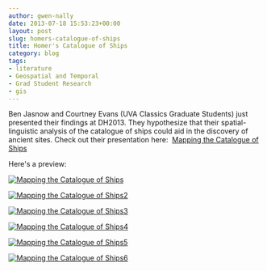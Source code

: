 ```yaml
---
author: gwen-nally
date: 2013-07-18 15:53:23+00:00
layout: post
slug: homers-catalogue-of-ships
title: Homer's Catalogue of Ships
category: blog
tags:
- literature
- Geospatial and Temporal
- Grad Student Research
- gis
---
```


Ben Jasnow and Courtney Evans (UVA Classics Graduate Students) just presented their findings at DH2013. They hypothesize that their spatial-linguistic analysis of the catalogue of ships could aid in the discovery of ancient sites. Check out their presentation here:  [Mapping the Catalogue of Ships](http://static.scholarslab.org/wp-content/uploads/2013/07/Mapping-the-Catalogue-of-Ships.pdf)

Here's a preview:

[![Mapping the Catalogue of Ships](http://static.scholarslab.org/wp-content/uploads/2013/07/Mapping-the-Catalogue-of-Ships.jpg)](http://static.scholarslab.org/wp-content/uploads/2013/07/Mapping-the-Catalogue-of-Ships.jpg)

[![Mapping the Catalogue of Ships2](http://static.scholarslab.org/wp-content/uploads/2013/07/Mapping-the-Catalogue-of-Ships2.jpg)](http://static.scholarslab.org/wp-content/uploads/2013/07/Mapping-the-Catalogue-of-Ships2.jpg)

[![Mapping the Catalogue of Ships3](http://static.scholarslab.org/wp-content/uploads/2013/07/Mapping-the-Catalogue-of-Ships3.jpg)](http://static.scholarslab.org/wp-content/uploads/2013/07/Mapping-the-Catalogue-of-Ships3.jpg)

[![Mapping the Catalogue of Ships4](http://static.scholarslab.org/wp-content/uploads/2013/07/Mapping-the-Catalogue-of-Ships4.jpg)](http://static.scholarslab.org/wp-content/uploads/2013/07/Mapping-the-Catalogue-of-Ships4.jpg)

[![Mapping the Catalogue of Ships5](http://static.scholarslab.org/wp-content/uploads/2013/07/Mapping-the-Catalogue-of-Ships5.jpg)](http://static.scholarslab.org/wp-content/uploads/2013/07/Mapping-the-Catalogue-of-Ships5.jpg)

[![Mapping the Catalogue of Ships6](http://static.scholarslab.org/wp-content/uploads/2013/07/Mapping-the-Catalogue-of-Ships6.jpg)](http://static.scholarslab.org/wp-content/uploads/2013/07/Mapping-the-Catalogue-of-Ships6.jpg)
